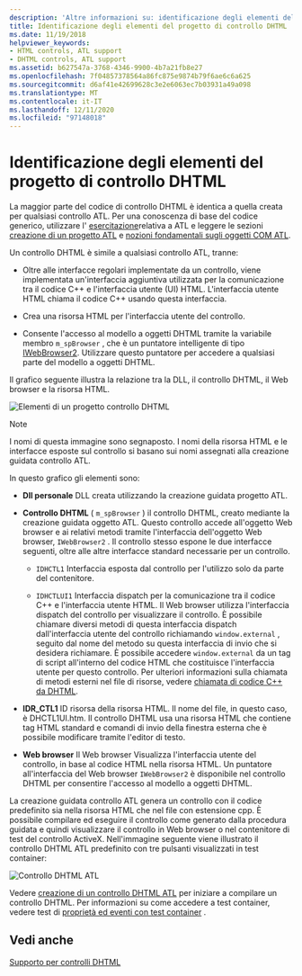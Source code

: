 ```yaml
---
description: 'Altre informazioni su: identificazione degli elementi del progetto di controllo DHTML'
title: Identificazione degli elementi del progetto di controllo DHTML
ms.date: 11/19/2018
helpviewer_keywords:
- HTML controls, ATL support
- DHTML controls, ATL support
ms.assetid: b627547a-3768-4346-9900-4b7a21fb8e27
ms.openlocfilehash: 7f04857378564a86fc875e9874b79f6ae6c6a625
ms.sourcegitcommit: d6af41e42699628c3e2e6063ec7b03931a49a098
ms.translationtype: MT
ms.contentlocale: it-IT
ms.lasthandoff: 12/11/2020
ms.locfileid: "97148018"
---
```

# <a name="identifying-the-elements-of-the-dhtml-control-project"></a>Identificazione degli elementi del progetto di controllo DHTML

La maggior parte del codice di controllo DHTML è identica a quella creata per qualsiasi controllo ATL. Per una conoscenza di base del codice generico, utilizzare l' [esercitazione](../atl/active-template-library-atl-tutorial.md)relativa a ATL e leggere le sezioni [creazione di un progetto ATL](../atl/reference/creating-an-atl-project.md) e [nozioni fondamentali sugli oggetti COM ATL](../atl/fundamentals-of-atl-com-objects.md).

Un controllo DHTML è simile a qualsiasi controllo ATL, tranne:

- Oltre alle interfacce regolari implementate da un controllo, viene implementata un'interfaccia aggiuntiva utilizzata per la comunicazione tra il codice C++ e l'interfaccia utente (UI) HTML. L'interfaccia utente HTML chiama il codice C++ usando questa interfaccia.

- Crea una risorsa HTML per l'interfaccia utente del controllo.

- Consente l'accesso al modello a oggetti DHTML tramite la variabile membro `m_spBrowser` , che è un puntatore intelligente di tipo [IWebBrowser2](/previous-versions/windows/internet-explorer/ie-developer/platform-apis/aa752127\(v=vs.85\)). Utilizzare questo puntatore per accedere a qualsiasi parte del modello a oggetti DHTML.

Il grafico seguente illustra la relazione tra la DLL, il controllo DHTML, il Web browser e la risorsa HTML.

![Elementi di un progetto controllo DHTML](../atl/media/vc52en1.gif "Elementi di un progetto controllo DHTML")

> [!NOTE]
> I nomi di questa immagine sono segnaposto. I nomi della risorsa HTML e le interfacce esposte sul controllo si basano sui nomi assegnati alla creazione guidata controllo ATL.

In questo grafico gli elementi sono:

- **Dll personale** DLL creata utilizzando la creazione guidata progetto ATL.

- **Controllo DHTML** ( `m_spBrowser` ) il controllo DHTML, creato mediante la creazione guidata oggetto ATL. Questo controllo accede all'oggetto Web browser e ai relativi metodi tramite l'interfaccia dell'oggetto Web browser, `IWebBrowser2` . Il controllo stesso espone le due interfacce seguenti, oltre alle altre interfacce standard necessarie per un controllo.

  - `IDHCTL1` Interfaccia esposta dal controllo per l'utilizzo solo da parte del contenitore.

  - `IDHCTLUI1` Interfaccia dispatch per la comunicazione tra il codice C++ e l'interfaccia utente HTML. Il Web browser utilizza l'interfaccia dispatch del controllo per visualizzare il controllo. È possibile chiamare diversi metodi di questa interfaccia dispatch dall'interfaccia utente del controllo richiamando `window.external` , seguito dal nome del metodo su questa interfaccia di invio che si desidera richiamare. È possibile accedere `window.external` da un tag di script all'interno del codice HTML che costituisce l'interfaccia utente per questo controllo. Per ulteriori informazioni sulla chiamata di metodi esterni nel file di risorse, vedere [chiamata di codice C++ da DHTML](../atl/calling-cpp-code-from-dhtml.md).

- **IDR_CTL1** ID risorsa della risorsa HTML. Il nome del file, in questo caso, è DHCTL1UI.htm. Il controllo DHTML usa una risorsa HTML che contiene tag HTML standard e comandi di invio della finestra esterna che è possibile modificare tramite l'editor di testo.

- **Web browser** Il Web browser Visualizza l'interfaccia utente del controllo, in base al codice HTML nella risorsa HTML. Un puntatore all'interfaccia del Web browser `IWebBrowser2` è disponibile nel controllo DHTML per consentire l'accesso al modello a oggetti DHTML.

La creazione guidata controllo ATL genera un controllo con il codice predefinito sia nella risorsa HTML che nel file con estensione cpp. È possibile compilare ed eseguire il controllo come generato dalla procedura guidata e quindi visualizzare il controllo in Web browser o nel contenitore di test del controllo ActiveX. Nell'immagine seguente viene illustrato il controllo DHTML ATL predefinito con tre pulsanti visualizzati in test container:

![Controllo DHTML ATL](../atl/media/vc52en2.gif "Controllo DHTML ATL")

Vedere [creazione di un controllo DHTML ATL](../atl/creating-an-atl-dhtml-control.md) per iniziare a compilare un controllo DHTML. Per informazioni su come accedere a test container, vedere test di [proprietà ed eventi con test container](../mfc/testing-properties-and-events-with-test-container.md) .

## <a name="see-also"></a>Vedi anche

[Supporto per controlli DHTML](../atl/atl-support-for-dhtml-controls.md)
